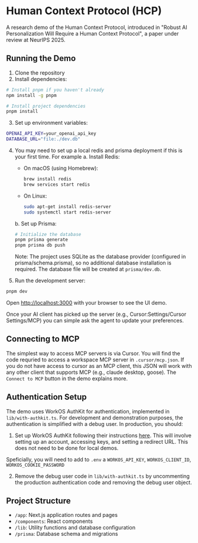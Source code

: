 # Human Context Protocol (HCP)

A research demo of the Human Context Protocol, introduced in "Robust AI Personalization Will Require a Human Context Protocol", a paper under review at NeurIPS 2025.

## Running the Demo

1. Clone the repository
2. Install dependencies:
```bash
# Install pnpm if you haven't already
npm install -g pnpm

# Install project dependencies
pnpm install
```

3. Set up environment variables:
```bash
OPENAI_API_KEY=your_openai_api_key
DATABASE_URL="file:./dev.db"
```

4. You may need to set up a local redis and prisma deployment if this is your first time. For example
    a. Install Redis:
    - On macOS (using Homebrew):
        ```bash
        brew install redis
        brew services start redis
        ```
    - On Linux:
        ```bash
        sudo apt-get install redis-server
        sudo systemctl start redis-server
        ```

   b. Set up Prisma:
   ```bash
   # Initialize the database
   pnpm prisma generate
   pnpm prisma db push
   ```

    Note: The project uses SQLite as the database provider (configured in prisma/schema.prisma), so no additional database installation is required. The database file will be created at `prisma/dev.db`.


5. Run the development server:
```bash
pnpm dev
```

Open [http://localhost:3000](http://localhost:3000) with your browser to see the UI demo.

Once your AI client has picked up the server (e.g., Cursor:Settings/Cursor Settings/MCP) you can simple ask the agent to update your preferences.

## Connecting to MCP

The simplest way to access MCP servers is via Cursor. You will find the code requried to access a workspace MCP server in `.cursor/mcp.json`. If you do not have access to cursor as an MCP client, this JSON will work with any other client that supports MCP (e.g., claude desktop, goose). The `Connect to MCP` button in the demo explains more.

## Authentication Setup

The demo uses WorkOS AuthKit for authentication, implemented in `lib/with-authkit.ts`. For development and demonstration purposes, the authentication is simplified with a debug user. In production, you should:

1. Set up WorkOS AuthKit following their instructions [here](https://workos.com/docs/user-management/vanilla/nodejs). This will involve setting up an account, accessing keys, and setting a redirect URL. This does not need to be done for local demos.

Speficially, you will need to add to `.env` a `WORKOS_API_KEY`, `WORKOS_CLIENT_ID`, `WORKOS_COOKIE_PASSWORD`

2. Remove the debug user code in `lib/with-authkit.ts` by uncommenting the production authentication code and removing the debug user object.


## Project Structure

- `/app`: Next.js application routes and pages
- `/components`: React components
- `/lib`: Utility functions and database configuration
- `/prisma`: Database schema and migrations